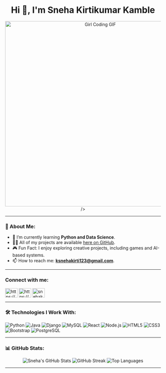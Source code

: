 <h1 align="center">Hi 👋, I'm Sneha Kirtikumar Kamble</h1>
<div align="center">
  <img src=<img src="https://media.giphy.com/media/26tn33aiTi1jkl6H6/giphy.gif" alt="Girl Coding GIF" width="600" /> />
  </div>

---

### 🌱 About Me:
- 🔭 I’m currently learning **Python and Data Science**.
- 👨‍💻 All of my projects are available [here on GitHub](https://github.com/SnehaKamble04).
- 🎮 Fun Fact: I enjoy exploring creative projects, including games and AI-based systems.
- 📫 How to reach me: **ksnehakirti123@gmail.com**.

---

<h3 align="left">Connect with me:</h3>
<p align="left">
<a href="https://linkedin.com/in/https://www.linkedin.com/in/sneha-k-kamble-48b733267/" target="blank"><img align="center" src="https://raw.githubusercontent.com/rahuldkjain/github-profile-readme-generator/master/src/images/icons/Social/linked-in-alt.svg" alt="https://www.linkedin.com/in/sneha-k-kamble-48b733267/" height="30" width="40" /></a>
<a href="https://instagram.com/https://www.instagram.com/jerry_0_4/" target="blank"><img align="center" src="https://raw.githubusercontent.com/rahuldkjain/github-profile-readme-generator/master/src/images/icons/Social/instagram.svg" alt="https://www.instagram.com/jerry_0_4/" height="30" width="40" /></a>
<a href="https://www.leetcode.com/snehakamble04" target="blank"><img align="center" src="https://raw.githubusercontent.com/rahuldkjain/github-profile-readme-generator/master/src/images/icons/Social/leet-code.svg" alt="snehakamble04" height="30" width="40" /></a>
</p>

---

### 🛠️ Technologies I Work With:
<p align="left">
  <img src="https://img.shields.io/badge/Python-Expert-brightgreen" alt="Python" />
  <img src="https://img.shields.io/badge/Java-Advanced-orange" alt="Java" />
  <img src="https://img.shields.io/badge/Django-Expert-brightgreen" alt="Django" />
  <img src="https://img.shields.io/badge/MySQL-Advanced-blue" alt="MySQL" />
  <img src="https://img.shields.io/badge/React-Beginner-lightblue" alt="React" />
  <img src="https://img.shields.io/badge/Node.js-Intermediate-yellow" alt="Node.js" />
  <img src="https://img.shields.io/badge/HTML5-Expert-brightgreen" alt="HTML5" />
  <img src="https://img.shields.io/badge/CSS3-Expert-brightgreen" alt="CSS3" />
  <img src="https://img.shields.io/badge/Bootstrap-Intermediate-purple" alt="Bootstrap" />
  <img src="https://img.shields.io/badge/PostgreSQL-Intermediate-blue" alt="PostgreSQL" />
</p>

---

### 📊 GitHub Stats:
<p align="center">
  <img src="https://github-readme-stats.vercel.app/api?username=SnehaKamble04&show_icons=true&theme=radical" alt="Sneha's GitHub Stats" />
  <img src="https://github-readme-streak-stats.herokuapp.com/?user=SnehaKamble04&theme=radical" alt="GitHub Streak" />
  <img src="https://github-readme-stats.vercel.app/api/top-langs/?username=SnehaKamble04&layout=compact&theme=radical" alt="Top Languages" />
</p>

---

